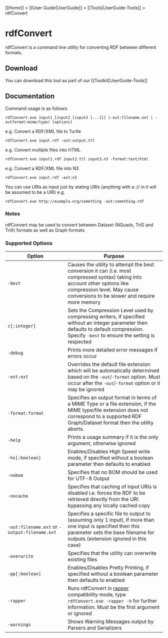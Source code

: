 [[Home]] > [[User Guide|UserGuide]] > [[Tools|UserGuide-Tools]] > rdfConvert

# rdfConvert 

rdfConvert is a command line utility for converting RDF between different formats.

## Download 

You can download this tool as part of our [[Toolkit|UserGuide-Tools]]

## Documentation 

Command usage is as follows:

```
rdfConvert.exe input1 [input2 [input3 [...]]] (-out:filename.ext | -outformat:mime/type) [options]
```

e.g. Convert a RDF/XML file to Turtle

```
rdfConvert.exe input.rdf -out:output.ttl
```

e.g. Convert multiple files into HTML

```
rdfConvert.exe input1.rdf input2.ttl input3.n3 -format:text/html
```

e.g. Convert a RDF/XML file into N3

```
rdfConvert.exe input.rdf -ext:n3
```

You can use URIs as input just by stating URIs (anything with a :// in it will be assumed to be a URI) e.g. 

```
rdfConvert.exe http://example.org/something -out:something.rdf
```

### Notes 

rdfConvert may be used to convert between Dataset (NQuads, TriG and TriX) formats as well as Graph formats

### Supported Options 

|  Option |  Purpose
|---------|------------
| `-best` | Causes the utility to attempt the best conversion it can (i.e. most compressed syntax) taking into account other options like compression level. May cause conversions to be slower and require more memory |
| `c[:integer]` | Sets the Compression Level used by compressing writers, if specified without an integer parameter then defaults to default compression. Specify `-best` to ensure the setting is respected |
| `-debug` | Prints more detailed error messages if errors occur |
| `-ext:ext` | Overrides the default file extension which will be automatically determined based on the `-out`/`-format` option. Must occur after the `-out`/`-format` option or it may be ignored
| `-format:format` | Specifies an output format in terms of a MIME Type or a file extension, if the MIME type/file extension does not correspond to a supported RDF Graph/Dataset format then the utility aborts. |
| `-help` | Prints a usage summary if it is the only argument, otherwise ignored |
| `-hs[:boolean]` | Enables/Disables High Speed write mode, if specified without a boolean parameter then defaults to enabled |
| `-nobom` | Specifies that no BOM should be used for UTF-8 Output |
| `-nocache` | Specifies that caching of input URIs is disabled i.e. forces the RDF to be retrieved directly from the URI bypassing any locally cached copy |
| `-out:filename.ext` or `-output:filename.ext` | Specifies a specific file to output to (assuming only 1 input), if more than one input is specified then this parameter sets the base filename for outputs (extension ignored in this case) |
| `-overwrite` | Specifies that the utility can overwrite existing files |
| `-pp[:boolean]` | Enables/Disables Pretty Printing, if specified without a boolean parameter then defaults to enabled |
| `-rapper` | Runs rdfConvert in [rapper](http://librdf.org/raptor/rapper.html) compatibility mode, type `rdfConvert.exe -rapper -h` for further information. Must be the first argument or ignored |
| `-warnings` | Shows Warning Messages output by Parsers and Serializers |